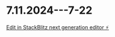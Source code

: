 # 7.11.2024---7-22

[Edit in StackBlitz next generation editor ⚡️](https://stackblitz.com/~/github.com/IamHaiPhong/7.11.2024---7-22)